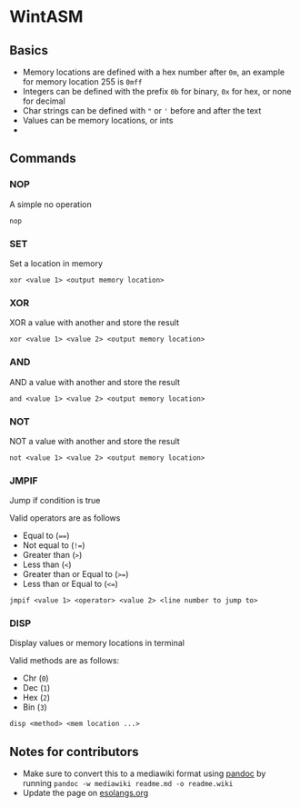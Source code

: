 # WintASM

## Basics

- Memory locations are defined with a hex number after `0m`, an example for memory location 255 is `0mff`
- Integers can be defined with the prefix `0b` for binary, `0x` for hex, or none for decimal
- Char strings can be defined with `"` or `'` before and after the text
- Values can be memory locations, or ints
- 

## Commands

### NOP

A simple no operation

```arm
nop
```

### SET

Set a location in memory

```arm
xor <value 1> <output memory location>
```

### XOR

XOR a value with another and store the result

```arm
xor <value 1> <value 2> <output memory location>
```

### AND

AND a value with another and store the result

```arm
and <value 1> <value 2> <output memory location>
```

### NOT

NOT a value with another and store the result

```arm
not <value 1> <value 2> <output memory location>
```

### JMPIF

Jump if condition is true

Valid operators are as follows

- Equal to (`==`)
- Not equal to (`!=`)
- Greater than (`>`)
- Less than (`<`)
- Greater than or Equal to (`>=`)
- Less than or Equal to (`<=`)

```arm
jmpif <value 1> <operator> <value 2> <line number to jump to>
```

### DISP

Display values or memory locations in terminal

Valid methods are as follows:

- Chr (`0`)
- Dec (`1`)
- Hex (`2`)
- Bin (`3`)

```arm
disp <method> <mem location ...>
```

## Notes for contributors

- Make sure to convert this to a mediawiki format using [pandoc](https://github.com/jgm/pandoc/releases/) by running `pandoc -w mediawiki readme.md -o readme.wiki`
- Update the page on [esolangs.org](https://esolangs.org/wiki/Main_Page)
